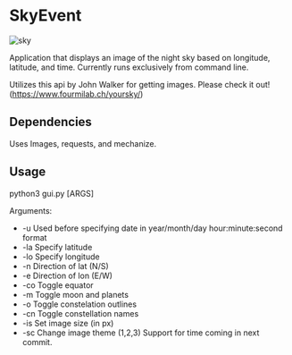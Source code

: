 # SkyEvent
![sky](https://user-images.githubusercontent.com/29212540/54962596-d6fbc600-4f3b-11e9-9529-b099dd646df9.jpg)

Application that displays an image of the night sky based on longitude, latitude, and time.
Currently runs exclusively from command line. 

Utilizes this api by John Walker for getting images. Please check it out!
(https://www.fourmilab.ch/yoursky/)

## Dependencies
Uses Images, requests, and mechanize.

## Usage
python3 gui.py [ARGS]

Arguments: 
- -u Used before specifying date in year/month/day hour:minute:second format
- -la Specify latitude
- -lo Specify longitude
- -n Direction of lat (N/S)
- -e Direction of lon (E/W)
- -co Toggle equator
- -m Toggle moon and planets
- -o Toggle constelation outlines
- -cn Toggle constellation names
- -is Set image size (in px)
- -sc Change image theme (1,2,3)
Support for time coming in next commit.
